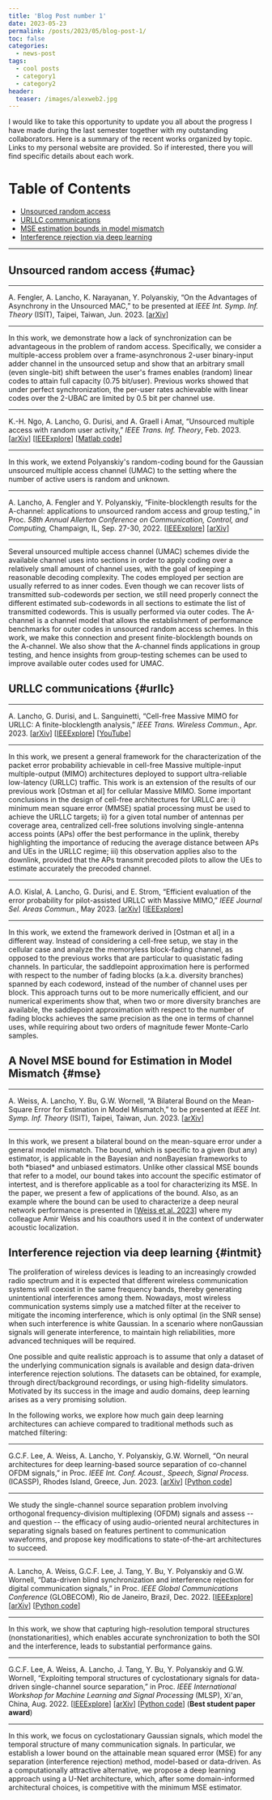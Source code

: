 ```yaml
---
title: 'Blog Post number 1'
date: 2023-05-23
permalink: /posts/2023/05/blog-post-1/
toc: false
categories:
  - news-post
tags:
  - cool posts
  - category1
  - category2
header:
  teaser: /images/alexweb2.jpg
---
```


I would like to take this opportunity to update you all about the progress I have made during the last semester together with my outstanding collaborators.  Here is a summary of the recent works organized by topic. Links to my personal website are provided. So if interested, there you will find specific details about each work.

# Table of Contents

- [Unsourced random access](#umac)
- [URLLC communications](#urllc)
- [MSE estimation bounds in model mismatch](#mse)
- [Interference rejection via deep learning](#intmit)

<hr>

## Unsourced random access {#umac}

<hr>
 A. Fengler, A. Lancho, K. Narayanan, Y. Polyanskiy, “On the Advantages of Asynchrony in the Unsourced MAC,” to be presented at <em>IEEE Int. Symp. Inf. Theory</em> (ISIT), Taipei, Taiwan, Jun. 2023. <!-- [<a href="https://ieeexplore.ieee.org/document/10001513">IEEExplore</a>] -->[<a href="https://arxiv.org/abs/2305.06985">arXiv</a>]
<hr>

In this work, we demonstrate how a lack of synchronization can be advantageous in the problem of random access. Specifically, we consider a multiple-access problem over a frame-asynchronous 2-user binary-input adder channel in the unsourced setup and show that an arbitrary small (even single-bit) shift between the user's frames enables (random) linear codes to attain full capacity (0.75 bit/user). Previous works showed that under perfect synchronization, the per-user rates achievable with linear codes over the 2-UBAC are limited by 0.5 bit per channel use.

<hr>
 K.-H. Ngo, A. Lancho, G. Durisi, and A. Graell i Amat, “Unsourced multiple access with random user activity,” <em>IEEE Trans. Inf. Theory</em>, Feb. 2023. 
 [<a href="https://arxiv.org/abs/2202.06365">arXiv</a>] [<a href="https://ieeexplore.ieee.org/document/10052701">IEEExplore</a>] [<a href="https://github.com/khachoang1412/UMA_random_user_activity">Matlab code</a>]
<hr>

In this work, we extend Polyanskiy's random-coding bound for the Gaussian unsourced multiple access channel (UMAC) to the setting where the number of active users is random and unknown. 

<hr>
 A. Lancho, A. Fengler and Y. Polyanskiy, “Finite-blocklength results for the A-channel: applications to unsourced random access and group testing,” in Proc. <em>58th Annual Allerton Conference on Communication, Control, and Computing,</em> Champaign, IL, Sep. 27-30, 2022.
 [<a href="https://ieeexplore.ieee.org/document/9929318">IEEExplore</a>] 
 [<a href="https://arxiv.org/abs/2210.01951">arXiv</a>]
<hr>

Several unsourced multiple access channel (UMAC) schemes divide the available channel uses into sections in order to apply coding over a relatively small amount of channel uses, with the goal of keeping a reasonable decoding complexity. The codes employed per section are usually referred to as inner codes. Even though we can recover lists of transmitted sub-codewords per section, we still need properly connect the different estimated sub-codewords in all sections to estimate the list of transmitted codewords. This is usually performed via outer codes. The A-channel is a channel model that allows the establishment of performance benchmarks for outer codes in unsourced random access schemes. In this work, we make this connection and present finite-blocklength bounds on the A-channel. We also show that the A-channel finds applications in group testing, and hence insights from group-testing schemes can be used to improve available outer codes used for UMAC. 

## URLLC communications {#urllc}

<hr>
A. Lancho, G. Durisi, and L. Sanguinetti, “Cell-free Massive MIMO for URLLC: A finite-blocklength analysis,” <em>IEEE Trans. Wireless Commun.</em>, Apr. 2023.
 [<a href="https://arxiv.org/abs/2207.00856">arXiv</a>]
 [<a href="https://ieeexplore.ieee.org/document/10101779">IEEExplore</a>]
 [<a href="https://www.youtube.com/watch?v=Uxk3-8YAK9Q">YouTube</a>]
<hr>

 In this work, we present a general framework for the characterization of the packet error probability achievable in cell-free Massive multiple-input multiple-output (MIMO) architectures deployed to support ultra-reliable low-latency (URLLC) traffic. This work is an extension of the results of our previous work [Ostman et al] for cellular Massive MIMO. 
Some important conclusions in the design of cell-free architectures for URLLC are: i) minimum mean square error (MMSE) spatial processing must be used to achieve the URLLC targets; ii) for a given total number of antennas per coverage area, centralized cell-free solutions involving single-antenna access points (APs) offer the best performance in the uplink, thereby highlighting the importance of reducing the average distance between APs and UEs in the URLLC regime; iii) this observation applies also to the downlink, provided that the APs transmit precoded pilots to allow the UEs to estimate accurately the precoded channel. 

<hr>
 A.O. Kislal, A. Lancho, G. Durisi, and E. Strom, “Efficient evaluation of the error probability for pilot-assisted URLLC with Massive MIMO,” <em>IEEE Journal Sel. Areas Commun.</em>, May 2023. 
 [<a href="https://arxiv.org/abs/2211.02385">arXiv</a>]
 [<a href="https://ieeexplore.ieee.org/document/10138403">IEEExplore</a>]
<hr>

In this work, we extend the framework derived in [Ostman et al] in a different way. Instead of considering a cell-free setup, we stay in the cellular case and analyze the memoryless block-fading channel, as opposed to the previous works that are particular to quasistatic fading channels. In particular, the saddlepoint approximation here is performed with respect to the number of fading blocks (a.k.a. diversity branches) spanned by each codeword, instead of the number of channel uses per block. This approach turns out to be more numerically efficient, and our numerical experiments show that, when two or more diversity branches are available, the saddlepoint approximation with respect to the number of fading blocks achieves the same precision as the one in terms of channel uses, while requiring about two orders of magnitude fewer Monte-Carlo samples.

## A Novel MSE bound for Estimation in Model Mismatch {#mse}

<hr>
 A. Weiss, A. Lancho, Y. Bu, G.W. Wornell, “A Bilateral Bound on the Mean-Square Error for Estimation in Model Mismatch,” to be presented at <em>IEEE Int. Symp. Inf. Theory</em> (ISIT), Taipei, Taiwan, Jun. 2023.
 <!-- [<a href="https://ieeexplore.ieee.org/document/10001513">IEEExplore</a>] -->
 [<a href="https://arxiv.org/abs/2305.08207">arXiv</a>]
<hr>

In this work, we present a bilateral bound on the mean-square error under a general model mismatch. The bound, which is specific to a given (but any) estimator, is applicable in the Bayesian and nonBayesian frameworks to both \*biased\* and unbiased estimators. Unlike other classical MSE bounds that refer to a model, our bound takes into account the specific estimator of intertest, and is therefore applicable as a tool for characterizing its MSE. In the paper, we present a few of applications of the bound. Also, as an example where the bound can be used to characterize a deep neural network performance is presented in [<a href="https://ieeexplore.ieee.org/abstract/document/10094981">Weiss et al. 2023</a>] where my colleague Amir Weiss and his coauthors used it in the context of underwater acoustic localization. 

## Interference rejection via deep learning {#intmit}

The proliferation of wireless devices is leading to an increasingly crowded radio spectrum and it is expected that different wireless communication systems will coexist in the same frequency bands, thereby generating unintentional interferences among them. Nowadays, most wireless communication systems simply use a matched filter at the receiver to mitigate the incoming interference, which is only optimal (in the SNR sense) when such interference is white Gaussian. In a scenario where nonGaussian signals will generate interference, to maintain high reliabilities, more advanced techniques will be required. 

One possible and quite realistic approach is to assume that only a dataset of the underlying communication signals is available and design data-driven interference rejection solutions. The datasets can be obtained, for example, through direct/background recordings, or using high-fidelity simulators. Motivated by its success in the image and audio domains, deep learning arises as a very promising solution. 

In the following works, we explore how much gain deep learning architectures can achieve compared to traditional methods such as matched filtering:

<hr>
 G.C.F. Lee, A. Weiss, A. Lancho, Y. Polyanskiy, G.W. Wornell, “On neural architectures for deep learning-based source separation of co-channel OFDM signals,” in Proc. <em>IEEE Int. Conf. Acoust., Speech, Signal Process.</em> (ICASSP), Rhodes Island, Greece, Jun. 2023.
 <!-- [<a href="https://ieeexplore.ieee.org/document/10001513">IEEExplore</a>] -->
 [<a href="https://arxiv.org/abs/2303.06438">arXiv</a>]
 [<a href="https://github.com/RFChallenge/SCSS_OFDMArchitecture">Python code</a>]
<hr>

We study the single-channel source separation problem involving orthogonal frequency-division multiplexing (OFDM) signals and assess -- and question -- the efficacy of using audio-oriented neural architectures in separating signals based on features pertinent to communication waveforms, and propose key modifications to state-of-the-art architectures to succeed. 

<hr>
 A. Lancho, A. Weiss, G.C.F. Lee, J. Tang, Y. Bu, Y. Polyanskiy and G.W. Wornell, “Data-driven blind synchronization and interference rejection for digital communication signals,” in Proc. <em>IEEE Global Communications Conference</em> (GLOBECOM), Rio de Janeiro, Brazil, Dec. 2022.
 [<a href="https://ieeexplore.ieee.org/document/10001513">IEEExplore</a>]
 [<a href="https://arxiv.org/abs/2209.04871">arXiv</a>]
 [<a href="https://github.com/RFChallenge/SCSS_Sync">Python code</a>]
<hr>

In this work, we show that capturing high-resolution temporal structures (nonstationarities), which enables accurate synchronization to both the SOI and the interference, leads to substantial performance gains. 

<hr>
 G.C.F. Lee, A. Weiss, A. Lancho, J. Tang, Y. Bu, Y. Polyanskiy and G.W. Wornell, “Exploiting temporal structures of cyclostationary signals for data-driven single-channel source separation,” in Proc. <em>IEEE International Workshop for Machine Learning and Signal Processing</em> (MLSP), Xi'an, China, Aug. 2022. 
 [<a href="https://ieeexplore.ieee.org/document/9943311">IEEExplore</a>]
 [<a href="https://arxiv.org/abs/2208.10325">arXiv</a>] 
 [<a href="https://github.com/RFChallenge/SCSS_CSGaussian">Python code</a>]
 (<b>Best student paper award</b>)
<hr>

In this work, we focus on cyclostationary Gaussian signals, which model the temporal structure of many communication signals. In particular, we establish a lower bound on the attainable mean squared error (MSE) for any separation (interference rejection) method, model-based or data-driven. As a computationally attractive alternative, we propose a deep learning approach using a U-Net architecture, which, after some domain-informed architectural choices, is competitive with the minimum MSE estimator. 